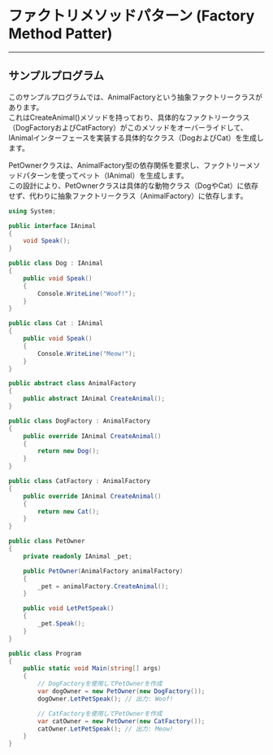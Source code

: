 # ファクトリメソッドパターン (Factory Method Patter)

---

## サンプルプログラム

このサンプルプログラムでは、AnimalFactoryという抽象ファクトリークラスがあります。  
これはCreateAnimal()メソッドを持っており、具体的なファクトリークラス（DogFactoryおよびCatFactory）がこのメソッドをオーバーライドして、IAnimalインターフェースを実装する具体的なクラス（DogおよびCat）を生成します。  

PetOwnerクラスは、AnimalFactory型の依存関係を要求し、ファクトリーメソッドパターンを使ってペット（IAnimal）を生成します。  
この設計により、PetOwnerクラスは具体的な動物クラス（DogやCat）に依存せず、代わりに抽象ファクトリークラス（AnimalFactory）に依存します。  

``` cs
using System;

public interface IAnimal
{
    void Speak();
}

public class Dog : IAnimal
{
    public void Speak()
    {
        Console.WriteLine("Woof!");
    }
}

public class Cat : IAnimal
{
    public void Speak()
    {
        Console.WriteLine("Meow!");
    }
}

public abstract class AnimalFactory
{
    public abstract IAnimal CreateAnimal();
}

public class DogFactory : AnimalFactory
{
    public override IAnimal CreateAnimal()
    {
        return new Dog();
    }
}

public class CatFactory : AnimalFactory
{
    public override IAnimal CreateAnimal()
    {
        return new Cat();
    }
}

public class PetOwner
{
    private readonly IAnimal _pet;

    public PetOwner(AnimalFactory animalFactory)
    {
        _pet = animalFactory.CreateAnimal();
    }

    public void LetPetSpeak()
    {
        _pet.Speak();
    }
}

public class Program
{
    public static void Main(string[] args)
    {
        // DogFactoryを使用してPetOwnerを作成
        var dogOwner = new PetOwner(new DogFactory());
        dogOwner.LetPetSpeak(); // 出力: Woof!

        // CatFactoryを使用してPetOwnerを作成
        var catOwner = new PetOwner(new CatFactory());
        catOwner.LetPetSpeak(); // 出力: Meow!
    }
}
```
